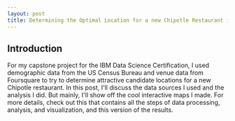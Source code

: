 ```yaml
---
layout: post
title: Determining the Optimal Location for a new Chipotle Restaurant in Queens, NY
---
```

## Introduction
For my capstone project for the IBM Data Science Certification, I used demographic data from the US Census Bureau and venue data from Foursquare to try to determine attractive candidate locations for a new Chipotle restaurant.
In this post, I'll discuss the data sources I used and the analysis I did. But mainly, I'll show off the cool interactive maps I made.
For more details, check out this <Jupyter notebook> that contains all the steps of data processing, analysis, and visualization, and this <formal report> version of the results.
  
